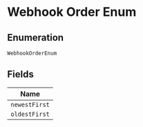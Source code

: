 
# Webhook Order Enum

## Enumeration

`WebhookOrderEnum`

## Fields

| Name |
|  --- |
| `newestFirst` |
| `oldestFirst` |

